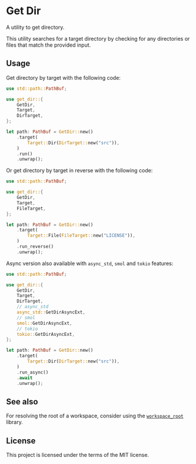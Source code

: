 # Get Dir

A utility to get directory.

This utility searches for a target directory by checking for any directories or files that match the provided input.

## Usage

Get directory by target with the following code:

```rust
use std::path::PathBuf;

use get_dir::{
    GetDir,
    Target,
    DirTarget,
};

let path: PathBuf = GetDir::new()
    .target(
        Target::Dir(DirTarget::new("src")),
    )
    .run()
    .unwrap();
```

Or get directory by target in reverse with the following code:

```rust
use std::path::PathBuf;

use get_dir::{
    GetDir,
    Target,
    FileTarget,
};

let path: PathBuf = GetDir::new()
    .target(
        Target::File(FileTarget::new("LICENSE")),
    )
    .run_reverse()
    .unwrap();
```

Async version also available with `async_std`, `smol` and `tokio` features:

```rust
use std::path::PathBuf;

use get_dir::{
    GetDir,
    Target,
    DirTarget,
    // async_std
    async_std::GetDirAsyncExt,
    // smol
    smol::GetDirAsyncExt,
    // tokio
    tokio::GetDirAsyncExt,
};

let path: PathBuf = GetDir::new()
    .target(
        Target::Dir(DirTarget::new("src")),
    )
    .run_async()
    .await
    .unwrap();
```

## See also

For resolving the root of a workspace, consider using the [`workspace_root`](https://github.com/alpheusday/workspace_root.rs) library.

## License

This project is licensed under the terms of the MIT license.
